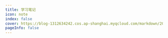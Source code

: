 ```yaml
---
title: 学习笔记
icon: note 
index: false
cover: https://blog-1312634242.cos.ap-shanghai.myqcloud.com/markdown/202305122sdf05406.jpg
pageInfo: false
---
```

